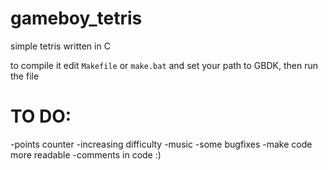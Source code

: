 # gameboy_tetris
simple tetris written in C

to compile it edit `Makefile` or `make.bat` and set your path to GBDK, then run the file 

# TO DO:
-points counter
-increasing difficulty
-music
-some bugfixes
-make code more readable
-comments in code :)
